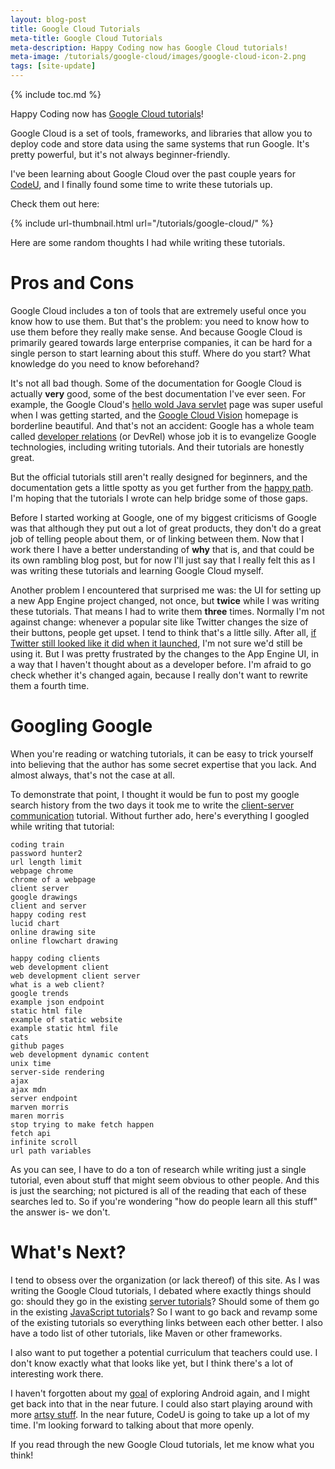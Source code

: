 ```yaml
---
layout: blog-post
title: Google Cloud Tutorials
meta-title: Google Cloud Tutorials
meta-description: Happy Coding now has Google Cloud tutorials!
meta-image: /tutorials/google-cloud/images/google-cloud-icon-2.png
tags: [site-update]
---
```


{% include toc.md %}

Happy Coding now has [Google Cloud tutorials](/tutorials/google-cloud)!

Google Cloud is a set of tools, frameworks, and libraries that allow you to deploy code and store data using the same systems that run Google. It's pretty powerful, but it's not always beginner-friendly.

I've been learning about Google Cloud over the past couple years for [CodeU](https://code.likeagirl.io/my-summer-in-the-google-codeu-engineering-program-475666b322a2), and I finally found some time to write these tutorials up.

Check them out here:

{% include url-thumbnail.html url="/tutorials/google-cloud/" %}

Here are some random thoughts I had while writing these tutorials.

# Pros and Cons

Google Cloud includes a ton of tools that are extremely useful once you know how to use them. But that's the problem: you need to know how to use them before they really make sense. And because Google Cloud is primarily geared towards large enterprise companies, it can be hard for a single person to start learning about this stuff. Where do you start? What knowledge do you need to know beforehand?

It's not all bad though. Some of the documentation for Google Cloud is actually **very** good, some of the best documentation I've ever seen. For example, the Google Cloud's [hello wold Java servlet](https://cloud.google.com/java/getting-started/hello-world) page was super useful when I was getting started, and the [Google Cloud Vision](https://cloud.google.com/vision/) homepage is borderline beautiful. And that's not an accident: Google has a whole team called [developer relations](https://www.google.com/intl/km/about/careers/teams/client-facing/dev-rel/) (or DevRel) whose job it is to evangelize Google technologies, including writing tutorials. And their tutorials are honestly great.

But the official tutorials still aren't really designed for beginners, and the documentation gets a little spotty as you get further from the [happy path](https://en.wikipedia.org/wiki/Happy_path). I'm hoping that the tutorials I wrote can help bridge some of those gaps.

Before I started working at Google, one of my biggest criticisms of Google was that although they put out a lot of great products, they don't do a great job of telling people about them, or of linking between them. Now that I work there I have a better understanding of **why** that is, and that could be its own rambling blog post, but for now I'll just say that I really felt this as I was writing these tutorials and learning Google Cloud myself.

Another problem I encountered that surprised me was: the UI for setting up a new App Engine project changed, not once, but **twice** while I was writing these tutorials. That means I had to write them **three** times. Normally I'm not against change: whenever a popular site like Twitter changes the size of their buttons, people get upset. I tend to think that's a little silly. After all, [if Twitter still looked like it did when it launched](https://kottke.org/plus/misc/images/og-twitter-design.jpg), I'm not sure we'd still be using it. But I was pretty frustrated by the changes to the App Engine UI, in a way that I haven't thought about as a developer before. I'm afraid to go check whether it's changed again, because I really don't want to rewrite them a fourth time.

# Googling Google

When you're reading or watching tutorials, it can be easy to trick yourself into believing that the author has some secret expertise that you lack. And almost always, that's not the case at all.

To demonstrate that point, I thought it would be fun to post my google search history from the two days it took me to write the [client-server communication](/tutorials/java-server/client-server) tutorial. Without further ado, here's everything I googled while writing that tutorial:

```
coding train
password hunter2
url length limit
webpage chrome
chrome of a webpage
client server
google drawings
client and server
happy coding rest
lucid chart
online drawing site
online flowchart drawing

happy coding clients
web development client
web development client server
what is a web client?
google trends
example json endpoint
static html file
example of static website
example static html file
cats
github pages
web development dynamic content
unix time
server-side rendering
ajax
ajax mdn
server endpoint
marven morris
maren morris
stop trying to make fetch happen
fetch api
infinite scroll
url path variables
```

As you can see, I have to do a ton of research while writing just a single tutorial, even about stuff that might seem obvious to other people. And this is just the searching; not pictured is all of the reading that each of these searches led to. So if you're wondering "how do people learn all this stuff" the answer is- we don't.

# What's Next?

I tend to obsess over the organization (or lack thereof) of this site. As I was writing the Google Cloud tutorials, I debated where exactly things should go: should they go in the existing [server tutorials](/tutorials/java-server)? Should some of them go in the existing [JavaScript tutorials](/tutorials/javascript)? So I want to go back and revamp some of the existing tutorials so everything links between each other better. I also have a todo list of other tutorials, like Maven or other frameworks.

I also want to put together a potential curriculum that teachers could use. I don't know exactly what that looks like yet, but I think there's a lot of interesting work there.

I haven't forgotten about my [goal](/blog/happy-new-year-2018) of exploring Android again, and I might get back into that in the near future. I could also start playing around with more [artsy stuff](/blog/happy-arting). In the near future, CodeU is going to take up a lot of my time. I'm looking forward to talking about that more openly.

If you read through the new Google Cloud tutorials, let me know what you think!